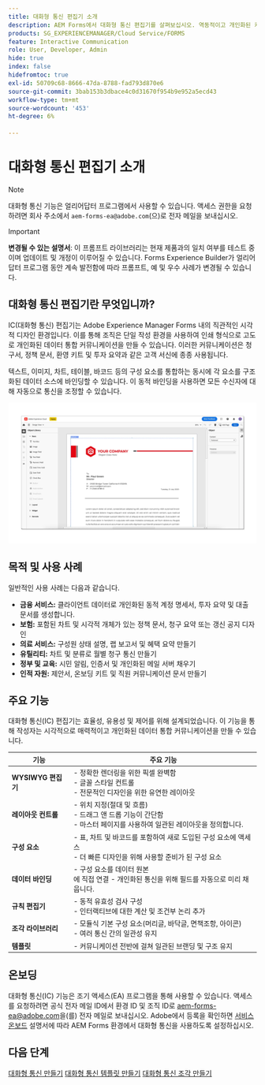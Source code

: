 ```yaml
---
title: 대화형 통신 편집기 소개
description: AEM Forms에서 대화형 통신 편집기를 살펴보십시오. 역동적이고 개인화된 커뮤니케이션을 만들기 위한 주요 기능, 온보딩 단계 및 실제 사용 사례에 대해 알아봅니다.
products: SG_EXPERIENCEMANAGER/Cloud Service/FORMS
feature: Interactive Communication
role: User, Developer, Admin
hide: true
index: false
hidefromtoc: true
exl-id: 50709c68-8666-47da-8788-fad793d870e6
source-git-commit: 3bab153b3dbace4c0d31670f954b9e952a5ecd43
workflow-type: tm+mt
source-wordcount: '453'
ht-degree: 6%

---
```


# 대화형 통신 편집기 소개

>[!NOTE]
>
> 대화형 통신 기능은 얼리어답터 프로그램에서 사용할 수 있습니다. 액세스 권한을 요청하려면 회사 주소에서 `aem-forms-ea@adobe.com`(으)로 전자 메일을 보내십시오.

>[!IMPORTANT]
>
> **변경될 수 있는 설명서**: 이 프롬프트 라이브러리는 현재 제품과의 일치 여부를 테스트 중이며 업데이트 및 개정이 이루어질 수 있습니다. Forms Experience Builder가 얼리어답터 프로그램 동안 계속 발전함에 따라 프롬프트, 예 및 우수 사례가 변경될 수 있습니다.

## 대화형 통신 편집기란 무엇입니까?

IC(대화형 통신) 편집기는 Adobe Experience Manager Forms 내의 직관적인 시각적 디자인 환경입니다. 이를 통해 조직은 단일 작성 환경을 사용하여 인쇄 형식으로 고도로 개인화된 데이터 통합 커뮤니케이션을 만들 수 있습니다. 이러한 커뮤니케이션은 청구서, 정책 문서, 환영 키트 및 투자 요약과 같은 고객 서신에 종종 사용됩니다.

텍스트, 이미지, 차트, 테이블, 바코드 등의 구성 요소를 통합하는 동시에 각 요소를 구조화된 데이터 소스에 바인딩할 수 있습니다. 이 동적 바인딩을 사용하면 모든 수신자에 대해 자동으로 통신을 조정할 수 있습니다.

![IC 문서 찾기](/help/forms/interactive-communication/assets/introimg.png)

## 목적 및 사용 사례

일반적인 사용 사례는 다음과 같습니다.

* **금융 서비스:** 클라이언트 데이터로 개인화된 동적 계정 명세서, 투자 요약 및 대출 문서를 생성합니다.
* **보험:** 포함된 차트 및 시각적 개체가 있는 정책 문서, 청구 요약 또는 갱신 공지 디자인
* **의료 서비스:** 구성원 상태 설명, 랩 보고서 및 혜택 요약 만들기
* **유틸리티:** 차트 및 분류로 월별 청구 통신 만들기
* **정부 및 교육:** 시민 알림, 인증서 및 개인화된 메일 서버 채우기
* **인적 자원:** 제안서, 온보딩 키트 및 직원 커뮤니케이션 문서 만들기

## 주요 기능

대화형 통신(IC) 편집기는 효율성, 유용성 및 제어를 위해 설계되었습니다. 이 기능을 통해 작성자는 시각적으로 매력적이고 개인화된 데이터 통합 커뮤니케이션을 만들 수 있습니다.

| **기능** | **주요 기능** |
|--------------------------------------|---------------------------------------------------------------------------------------|
| **WYSIWYG 편집기** | - 정확한 렌더링을 위한 픽셀 완벽함 <br> - 글꼴 스타일 컨트롤 <br> - 전문적인 디자인을 위한 유연한 레이아웃 |
| **레이아웃 컨트롤** | - 위치 지정(절대 및 흐름) <br> - 드래그 앤 드롭 기능이 간단함 <br> - 마스터 페이지를 사용하여 일관된 레이아웃을 정의합니다. |
| **구성 요소** | - 표, 차트 및 바코드를 포함하여 새로 도입된 구성 요소에 액세스 <br> - 더 빠른 디자인을 위해 사용할 준비가 된 구성 요소 |
| **데이터 바인딩** | - 구성 요소를 데이터 원본 <br>에 직접 연결 - 개인화된 통신을 위해 필드를 자동으로 미리 채웁니다. |
| **규칙 편집기** | - 동적 유효성 검사 구성 <br> - 인터랙티브에 대한 계산 및 조건부 논리 추가 |
| **조각 라이브러리** | - 모듈식 기본 구성 요소(머리글, 바닥글, 면책조항, 아이콘) <br> - 여러 통신 간의 일관성 유지 |
| **템플릿** | - 커뮤니케이션 전반에 걸쳐 일관된 브랜딩 및 구조 유지 |

## 온보딩

대화형 통신(IC) 기능은 조기 액세스(EA) 프로그램을 통해 사용할 수 있습니다. 액세스를 요청하려면 공식 전자 메일 ID에서 환경 ID 및 조직 ID로 [aem-forms-ea@adobe.com](mailto:aem-forms-ea@adobe.com)을(를) 전자 메일로 보내십시오. Adobe에서 등록을 확인하면 [서비스 온보드](/help/forms/setup-forms-cloud-service.md) 설명서에 따라 AEM Forms 환경에서 대화형 통신을 사용하도록 설정하십시오.

## 다음 단계

[대화형 통신 만들기](/help/forms/interactive-communication/create-interactive-communication.md)
[대화형 통신 템플릿 만들기](/help/forms/interactive-communication/create-interactive-communication-template.md)
[대화형 통신 조각 만들기](/help/forms/interactive-communication/create-interactive-communication-fragment.md)

<!-- 
## Where to Find IC Documentation, Samples, and Tutorials

Whether you're just getting started or looking to build complex communications, Adobe offers extensive learning resources:
[Note: we'll add resources afterwards, below is just the format]

* Official Documentation:

[Create your first interactive communication]()
AEM Forms Interactive Communication Guide

* Tutorials & Videos:
Visit Adobe Experience League and explore the "Forms" section for step-by-step videos and use-case-based tutorials.
-->
